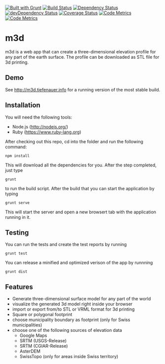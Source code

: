 [![Built with Grunt](https://cdn.gruntjs.com/builtwith.png)](http://gruntjs.com/)
[![Build Status](https://travis-ci.org/tiefenauer/m3d.svg?branch=master)](https://travis-ci.org/tiefenauer/m3d)
[![Dependency Status](https://david-dm.org/tiefenauer/m3d.svg)](https://david-dm.org/tiefenauer/m3d)
[![devDependency Status](https://david-dm.org/tiefenauer/m3d/dev-status.svg)](https://david-dm.org/tiefenauer/m3d#info=devDependencies)
[![Coverage Status](https://coveralls.io/repos/tiefenauer/m3d/badge.svg?branch=master)](https://coveralls.io/r/tiefenauer/m3d?branch=master)
[![Code Metrics](http://img.shields.io/badge/metrics-report-yellowgreen.svg?style=flat)](http://tiefenauer.github.io/m3d/metrics/)
[![Code Metrics](http://img.shields.io/badge/test-report-yellowgreen.svg?style=flat)](http://tiefenauer.github.io/m3d/tests/)

m3d
===
m3d is a web app that can create a three-dimensional elevation profile for any part of the earth surface. The profile can be downloaded as STL file for 3d printing.

Demo
----
See http://m3d.tiefenauer.info for a running version of the most stable build.

Installation
------------
You will need the following tools:
- Node.js (http://nodejs.org/)
- Ruby (https://www.ruby-lang.org)

After checking out this repo, cd into the folder and run the following command:

    npm install

This will download all the dependencies for you. After the step completed, just type

    grunt

 to run the build script. After the build that you can start the application by typing

    grunt serve

This will start the server and open a new browsert tab with the application running in it.

Testing
-------
You can run the tests and create the test reports by running

    grunt test

You can release a minified and optimized verison of the app by runnning

    grunt dist

Features
--------
* Generate three-dimensional surface model for any part of the world
* visualize the generated 3d model right inside your browser
* import or export from/to STL or VRML format for 3d printing
* Square or polygonal footprint
* choose municipality boundary as footprint (only for Swiss municipalities)
* choose one of the following sources of elevation data
    *   Google Maps
    *   SRTM (USGS-Release)
    *   SRTM (CGIAR-Release)
    *   AsterDEM
    *   SwissTopo (only for areas inside Swiss territory)
